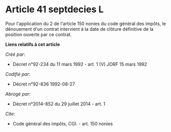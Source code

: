 # Article 41 septdecies L

Pour l'application du 2 de l'article 150 nonies du code général des impôts, le dénouement d'un contrat intervient à la date
de clôture définitive de la position ouverte par ce contrat.

**Liens relatifs à cet article**

_Créé par_:

  - Décret n°92-234 du 11 mars 1992 - art. 1 (V) JORF 15 mars 1992

_Codifié par_:

  - Décret n°92-836 1992-08-27

_Abrogé par_:

  - Décret n°2014-852 du 29 juillet 2014 - art. 1

_Cite_:

  - Code général des impôts, CGI. - art. 150 nonies
